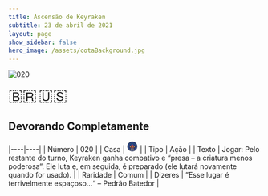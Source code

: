 ```yaml
---
title: Ascensão de Keyraken
subtitle: 23 de abril de 2021
layout: page
show_sidebar: false
hero_image: /assets/cotaBackground.jpg
---
```


![020](https://cards-keyforge.s3.eu-north-1.amazonaws.com/media/pt/rotk/020.png)

<span title="Português" style="font-size: 32px;cursor: pointer;" onclick="javascript:document.querySelector('img[alt=\'020\']').src=document.querySelector('img[alt=\'020\']').src.replace(/media\/[^/]+/, 'media/pt')">🇧🇷</span>
<span title="English" style="font-size: 32px;cursor: pointer;" onclick="javascript:document.querySelector('img[alt=\'020\']').src=document.querySelector('img[alt=\'020\']').src.replace(/media\/[^/]+/, 'media/en')">🇺🇸</span>

## Devorando Completamente

|----|----|
| Número | 020 |
| Casa | ![Keyraken](https://raw.githubusercontent.com/cardsofkeyforge/cardsofkeyforge.github.io/master/rotk/keyraken.png "Keyraken") |
| Tipo | Ação |
| Texto | Jogar: Pelo restante do turno, Keyraken ganha combativo e “presa – a criatura menos poderosa”. Ele luta e, em seguida, é preparado (ele lutará novamente quando for usado). |
| Raridade | Comum |
| Dizeres | ”Esse lugar é terrivelmente espaçoso…“ – Pedrão Batedor |

